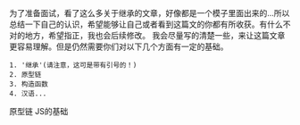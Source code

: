 为了准备面试，看了这么多关于继承的文章，好像都是一个模子里面出来的...所以总结一下自己的认识，希望能够让自己或者看到这篇文的你都有所收获。有什么不对的地方，希望指正，我也会后续修改。
我会尽量写的清楚一些，来让这篇文章更容易理解。但是仍然需要你们对以下几个方面有一定的基础。
```
1. '继承'(请注意，这可是带有引号的！)
2. 原型链
3. 构造函数
4. 汉语...
```
原型链
JS的基础
